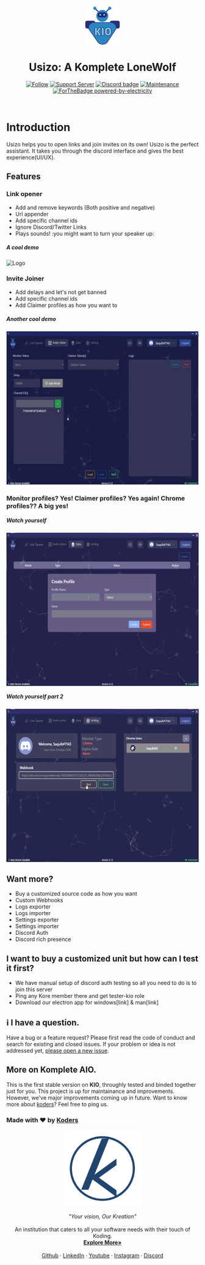 <div align="center" >
    <img alt="Logo" height=100 src="./assets/KIO_24.png"/>
    <h1>Usizo: A Komplete LoneWolf</h1>
 </h1>
    
[![Follow](https://img.shields.io/github/followers/koders-in?label=Koders&style=social)](https://github.com/koders-in)
[![Support Server](https://img.shields.io/discord/591914197219016707.svg?color=7289da&label=Koders&logo=discord&style=flat-square)](https://discord.gg/hGS24JC)
[![Discord badge](https://img.shields.io/static/v1?label=Depends&message=node&color=blue)](https://shields.io/)
[![Maintenance](https://img.shields.io/badge/Maintained%3F-yes-green.svg)](https://GitHub.com/Naereen/StrapDown.js/graphs/commit-activity)
<br />
[![ForTheBadge powered-by-electricity](http://ForTheBadge.com/images/badges/powered-by-electricity.svg)](http://ForTheBadge.com)
</div>
<br />

# Introduction
Usizo helps you to open links and join invites on its own! Usizo is the perfect assistant. It takes you through the discord interface and gives the best experience(UI/UX).

## **Features**
### Link opener
* Add and remove keywords (Both positive and negative)
* Url appender
* Add specific channel ids
* Ignore Discord/Twitter Links 
* Plays sounds! :you might want to turn your speaker up:   

##### _A cool demo_
<img alt="Logo" height="400" src="./assets/linkopener.gif"/>

### Invite Joiner
* Add delays and let's not get banned
* Add specific channel ids
* Add Claimer profiles as how you want to 

##### _Another cool demo_
 <img alt="Logo"   height="400" src="./assets/invite.gif"/>

### Monitor profiles? Yes! Claimer profiles? Yes again! Chrome profiles?? A big yes!
##### _Watch yourself_
<img alt="Logo" align="center" height="400" src="./assets/data.gif"/>    

##### _Watch yourself part 2_
<img alt="Logo" height="400"  src="./assets/setting.gif"/>

## Want more? 
- Buy a customized source code as how you want
- Custom Webhooks
- Logs exporter
- Logs importer
- Settings exporter
- Settings importer
- Discord Auth
- Discord rich presence

## I want to buy a customized unit but how can I test it first? 
- We have manual setup of discord auth testing so all you need to do is to join this server
- Ping any Kore member there and get tester-kio role
- Download our electron app for windows[link] & man[link]

## ℹ️ I have a question. 
Have a bug or a feature request? Please first read the code of conduct and search for existing and closed issues. If your problem or idea is not addressed yet, [please open a new issue](https://github.com/koders-in/KompleteAIO/issues).

## More on Komplete AIO. 
This is the first stable version on **KIO**, throughly tested and binded together just for you. This project is up for maintainance and improvements. However, we've major improvements coming up in future. Want to know more about [koders](https://www.koders.in)? Feel free to ping us. 

### Made with ❤️ by [Koders](http://koders.in/)
<p align="center">
  <a href="https://koders.in/">
    <img src="./assets/koders.png" alt="Logo" width="200" height="200">
  </a>
</p>
<p align="center">
  <i> "Your vision, Our Kreation" </i>
  <br>
  <br>
  An institution that caters to all your software needs with their touch of Koding.
  <br>
  <a href="https://www.koders.in"><strong>Explore More»</strong></a>
  <br>
  <br>
  <a href="https://www.github.com/koders-in">Github</a>
  ·
  <a href="https://www.linkedin.com/company/54359381/">LinkedIn</a>
  ·
  <a href="https://www.youtube.com/channel/UCZ5abFiwqKyJLIQ1Jqb6bNg">Youtube</a>
  ·
  <a href="https://www.instagram.com/koders_in/">Instagram</a>
  ·
  <a href="https://discord.gg/hGS24JC">Discord</a>
</p>
